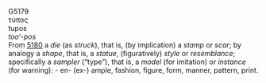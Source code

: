 G5179  
τύπος  
tupos  
*too‘-pos*  
From [5180](g5180) a *die* (as *struck*), that is, (by implication) a
*stamp* or *scar*; by analogy a *shape*, that is, a *statue*,
(figuratively) *style* or *resemblance*; specifically a *sampler*
(“type”), that is, a *model* (for imitation) or *instance* (for
warning): - en- (ex-) ample, fashion, figure, form, manner, pattern,
print.  
